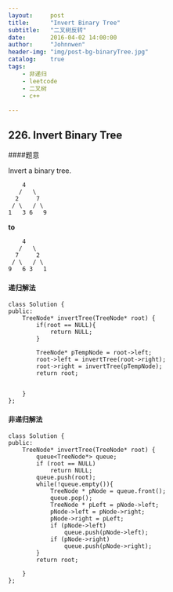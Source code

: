 ```yaml
---
layout:     post
title:      "Invert Binary Tree"
subtitle:   "二叉树反转"
date:       2016-04-02 14:00:00
author:     "Johnnwen"
header-img: "img/post-bg-binaryTree.jpg"
catalog:    true
tags:
    - 非递归
    - leetcode
    - 二叉树
    - c++
    
---
```



## 226. Invert Binary Tree

####题意

Invert a binary tree.

	  	4
	   /   \
	  2     7
	 / \   / \
	1   3 6   9
	
	
**to**


		4
	   /   \
	  7     2
	 / \   / \
	9   6 3   1
	
	
#### 递归解法

```
class Solution {
public:
    TreeNode* invertTree(TreeNode* root) {
        if(root == NULL){
            return NULL;
        }
     
        TreeNode* pTempNode = root->left;
        root->left = invertTree(root->right);
        root->right = invertTree(pTempNode);
        return root;

        
    }
};
```

#### 非递归解法

```
class Solution {
public:
    TreeNode* invertTree(TreeNode* root) {
        queue<TreeNode*> queue;
        if (root == NULL)  
            return NULL;  
        queue.push(root);  
        while(!queue.empty()){  
            TreeNode * pNode = queue.front();  
            queue.pop();  
            TreeNode * pLeft = pNode->left;  
            pNode->left = pNode->right;  
            pNode->right = pLeft;  
            if (pNode->left)  
                queue.push(pNode->left);  
            if (pNode->right)  
                queue.push(pNode->right);  
        }  
        return root;
        
    }
};
```